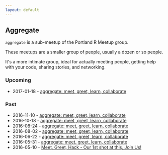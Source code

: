 ```yaml
---
layout: default
---
```


## Aggregate

`aggregate` is a sub-meetup of the Portland R Meetup group.

These meetups are a smaller group of people, usually a dozen or so people.

It's a more intimate group, ideal for actually meeting people,
getting help with your code, sharing stories, and networking.

### Upcoming

* 2017-01-18 - [aggregate: meet, greet, learn, collaborate](https://www.meetup.com/portland-r-user-group/events/235885658/)

### Past

* 2016-11-10 - [aggregate: meet, greet, learn, collaborate](http://www.meetup.com/portland-r-user-group/events/235130167/)
* 2016-10-18 - [aggregate: meet, greet, learn, collaborate](http://www.meetup.com/portland-r-user-group/events/234177763/)
* 2016-08-24 - [aggregate: meet, greet, learn, collaborate](http://www.meetup.com/portland-r-user-group/events/233121100/)
* 2016-08-02 - [aggregate: meet, greet, learn, collaborate](http://www.meetup.com/portland-r-user-group/events/232134520/)
* 2016-06-22 - [aggregate: meet, greet, learn, collaborate](http://www.meetup.com/portland-r-user-group/events/231720260/)
* 2016-05-31 - [aggregate: meet, greet, learn, collaborate](http://www.meetup.com/portland-r-user-group/events/231057729/)
* 2016-05-10 - [Meet, Greet, Hack - Our 1st shot at this, Join Us!](http://www.meetup.com/portland-r-user-group/events/230627770/)
